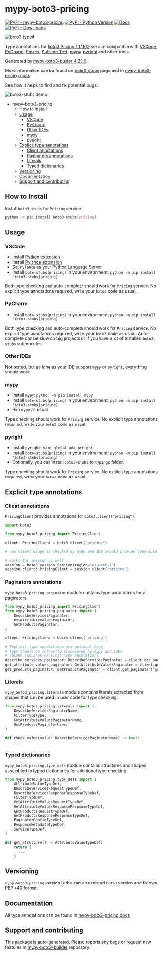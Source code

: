<a id="mypy-boto3-pricing"></a>

# mypy-boto3-pricing

[![PyPI - mypy-boto3-pricing](https://img.shields.io/pypi/v/mypy-boto3-pricing.svg?color=blue)](https://pypi.org/project/mypy-boto3-pricing)
[![PyPI - Python Version](https://img.shields.io/pypi/pyversions/mypy-boto3-pricing.svg?color=blue)](https://pypi.org/project/mypy-boto3-pricing)
[![Docs](https://img.shields.io/readthedocs/mypy-boto3-builder.svg?color=blue)](https://mypy-boto3-builder.readthedocs.io/)
[![PyPI - Downloads](https://img.shields.io/pypi/dw/mypy-boto3-pricing?color=blue)](https://pypistats.org/packages/mypy-boto3-pricing)

![boto3.typed](https://github.com/vemel/mypy_boto3_builder/raw/master/logo.png)

Type annotations for
[boto3.Pricing 1.17.102](https://boto3.amazonaws.com/v1/documentation/api/1.17.102/reference/services/pricing.html#Pricing)
service compatible with [VSCode](https://code.visualstudio.com/),
[PyCharm](https://www.jetbrains.com/pycharm/),
[Emacs](https://www.gnu.org/software/emacs/),
[Sublime Text](https://www.sublimetext.com/),
[mypy](https://github.com/python/mypy),
[pyright](https://github.com/microsoft/pyright) and other tools.

Generated by
[mypy-boto3-buider 4.20.0](https://github.com/vemel/mypy_boto3_builder).

More information can be found on
[boto3-stubs](https://pypi.org/project/boto3-stubs/) page and in
[mypy-boto3-pricing docs](https://vemel.github.io/boto3_stubs_docs/mypy_boto3_pricing/)

See how it helps to find and fix potential bugs:

![boto3-stubs demo](https://github.com/vemel/mypy_boto3_builder/raw/master/demo.gif)

- [mypy-boto3-pricing](#mypy-boto3-pricing)
  - [How to install](#how-to-install)
  - [Usage](#usage)
    - [VSCode](#vscode)
    - [PyCharm](#pycharm)
    - [Other IDEs](#other-ides)
    - [mypy](#mypy)
    - [pyright](#pyright)
  - [Explicit type annotations](#explicit-type-annotations)
    - [Client annotations](#client-annotations)
    - [Paginators annotations](#paginators-annotations)
    - [Literals](#literals)
    - [Typed dictionaries](#typed-dictionaries)
  - [Versioning](#versioning)
  - [Documentation](#documentation)
  - [Support and contributing](#support-and-contributing)

<a id="how-to-install"></a>

## How to install

Install `boto3-stubs` for `Pricing` service.

```bash
python -m pip install boto3-stubs[pricing]
```

<a id="usage"></a>

## Usage

<a id="vscode"></a>

### VSCode

- Install
  [Python extension](https://marketplace.visualstudio.com/items?itemName=ms-python.python)
- Install
  [Pylance extension](https://marketplace.visualstudio.com/items?itemName=ms-python.vscode-pylance)
- Set `Pylance` as your Python Language Server
- Install `boto-stubs[pricing]` in your environment:
  `python -m pip install 'boto3-stubs[pricing]'`

Both type checking and auto-complete should work for `Pricing` service. No
explicit type annotations required, write your `boto3` code as usual.

<a id="pycharm"></a>

### PyCharm

- Install `boto-stubs[pricing]` in your environment:
  `python -m pip install 'boto3-stubs[pricing]'`

Both type checking and auto-complete should work for `Pricing` service. No
explicit type annotations required, write your `boto3` code as usual.
Auto-complete can be slow on big projects or if you have a lot of installed
`boto3-stubs` submodules.

<a id="other-ides"></a>

### Other IDEs

Not tested, but as long as your IDE support `mypy` or `pyright`, everything
should work.

<a id="mypy"></a>

### mypy

- Install `mypy`: `python -m pip install mypy`
- Install `boto-stubs[pricing]` in your environment:
  `python -m pip install 'boto3-stubs[pricing]'`
- Run `mypy` as usual

Type checking should work for `Pricing` service. No explicit type annotations
required, write your `boto3` code as usual.

<a id="pyright"></a>

### pyright

- Install `pyright`: `yarn global add pyright`
- Install `boto-stubs[pricing]` in your environment:
  `python -m pip install 'boto3-stubs[pricing]'`
- Optionally, you can install `boto3-stubs` to `typings` folder.

Type checking should work for `Pricing` service. No explicit type annotations
required, write your `boto3` code as usual.

<a id="explicit-type-annotations"></a>

## Explicit type annotations

<a id="client-annotations"></a>

### Client annotations

`PricingClient` provides annotations for `boto3.client("pricing")`.

```python
import boto3

from mypy_boto3_pricing import PricingClient

client: PricingClient = boto3.client("pricing")

# now client usage is checked by mypy and IDE should provide code auto-complete

# works for session as well
session = boto3.session.Session(region="us-west-1")
session_client: PricingClient = session.client("pricing")
```

<a id="paginators-annotations"></a>

### Paginators annotations

`mypy_boto3_pricing.paginator` module contains type annotations for all
paginators.

```python
from mypy_boto3_pricing import PricingClient
from mypy_boto3_pricing.paginator import (
    DescribeServicesPaginator,
    GetAttributeValuesPaginator,
    GetProductsPaginator,
)

client: PricingClient = boto3.client("pricing")

# Explicit type annotations are optional here
# Type should be correctly discovered by mypy and IDEs
# VSCode requires explicit type annotations
describe_services_paginator: DescribeServicesPaginator = client.get_paginator("describe_services")
get_attribute_values_paginator: GetAttributeValuesPaginator = client.get_paginator("get_attribute_values")
get_products_paginator: GetProductsPaginator = client.get_paginator("get_products")
```

<a id="literals"></a>

### Literals

`mypy_boto3_pricing.literals` module contains literals extracted from shapes
that can be used in user code for type checking.

```python
from mypy_boto3_pricing.literals import (
    DescribeServicesPaginatorName,
    FilterTypeType,
    GetAttributeValuesPaginatorName,
    GetProductsPaginatorName,
)

def check_value(value: DescribeServicesPaginatorName) -> bool:
    ...
```

<a id="typed-dictionaries"></a>

### Typed dictionaries

`mypy_boto3_pricing.type_defs` module contains structures and shapes assembled
to typed dictionaries for additional type checking.

```python
from mypy_boto3_pricing.type_defs import (
    AttributeValueTypeDef,
    DescribeServicesRequestTypeDef,
    DescribeServicesResponseResponseTypeDef,
    FilterTypeDef,
    GetAttributeValuesRequestTypeDef,
    GetAttributeValuesResponseResponseTypeDef,
    GetProductsRequestTypeDef,
    GetProductsResponseResponseTypeDef,
    PaginatorConfigTypeDef,
    ResponseMetadataTypeDef,
    ServiceTypeDef,
)

def get_structure() -> AttributeValueTypeDef:
    return {
      ...
    }
```

<a id="versioning"></a>

## Versioning

`mypy-boto3-pricing` version is the same as related `boto3` version and follows
[PEP 440](https://www.python.org/dev/peps/pep-0440/) format.

<a id="documentation"></a>

## Documentation

All type annotations can be found in
[mypy-boto3-pricing docs](https://vemel.github.io/boto3_stubs_docs/mypy_boto3_pricing/)

<a id="support-and-contributing"></a>

## Support and contributing

This package is auto-generated. Please reports any bugs or request new features
in [mypy-boto3-builder](https://github.com/vemel/mypy_boto3_builder/issues/)
repository.
